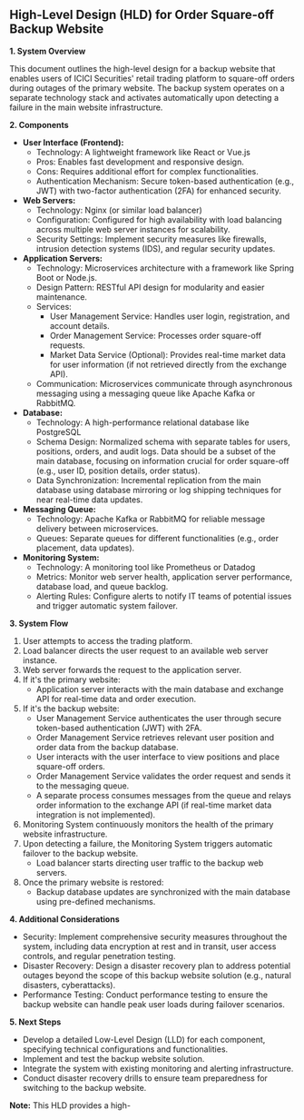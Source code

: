 ## High-Level Design (HLD) for Order Square-off Backup Website

**1. System Overview**

This document outlines the high-level design for a backup website that enables users of ICICI Securities' retail trading platform to square-off orders during outages of the primary website. The backup system operates on a separate technology stack and activates automatically upon detecting a failure in the main website infrastructure.

**2. Components**

* **User Interface (Frontend):** 
    * Technology: A lightweight framework like React or Vue.js
    * Pros: Enables fast development and responsive design.
    * Cons: Requires additional effort for complex functionalities.
    * Authentication Mechanism: Secure token-based authentication (e.g., JWT) with two-factor authentication (2FA) for enhanced security.
* **Web Servers:** 
    * Technology: Nginx (or similar load balancer)
    * Configuration: Configured for high availability with load balancing across multiple web server instances for scalability.
    * Security Settings: Implement security measures like firewalls, intrusion detection systems (IDS), and regular security updates.
* **Application Servers:** 
    * Technology: Microservices architecture with a framework like Spring Boot or Node.js.
    * Design Pattern: RESTful API design for modularity and easier maintenance.
    * Services:
        * User Management Service: Handles user login, registration, and account details.
        * Order Management Service: Processes order square-off requests.
        * Market Data Service (Optional): Provides real-time market data for user information (if not retrieved directly from the exchange API).
    * Communication: Microservices communicate through asynchronous messaging using a messaging queue like Apache Kafka or RabbitMQ.
* **Database:** 
    * Technology: A high-performance relational database like PostgreSQL
    * Schema Design: Normalized schema with separate tables for users, positions, orders, and audit logs. Data should be a subset of the main database, focusing on information crucial for order square-off (e.g., user ID, position details, order status).
    * Data Synchronization: Incremental replication from the main database using database mirroring or log shipping techniques for near real-time data updates.
* **Messaging Queue:** 
    * Technology: Apache Kafka or RabbitMQ for reliable message delivery between microservices.
    * Queues: Separate queues for different functionalities (e.g., order placement, data updates).
* **Monitoring System:** 
    * Technology: A monitoring tool like Prometheus or Datadog
    * Metrics: Monitor web server health, application server performance, database load, and queue backlog.
    * Alerting Rules: Configure alerts to notify IT teams of potential issues and trigger automatic system failover.

**3. System Flow**

1. User attempts to access the trading platform.
2. Load balancer directs the user request to an available web server instance.
3. Web server forwards the request to the application server.
4. If it's the primary website:
    * Application server interacts with the main database and exchange API for real-time data and order execution.
5. If it's the backup website:
    * User Management Service authenticates the user through secure token-based authentication (JWT) with 2FA.
    * Order Management Service retrieves relevant user position and order data from the backup database.
    * User interacts with the user interface to view positions and place square-off orders.
    * Order Management Service validates the order request and sends it to the messaging queue.
    * A separate process consumes messages from the queue and relays order information to the exchange API (if real-time market data integration is not implemented).
6. Monitoring System continuously monitors the health of the primary website infrastructure.
7. Upon detecting a failure, the Monitoring System triggers automatic failover to the backup website.
    * Load balancer starts directing user traffic to the backup web servers.
8. Once the primary website is restored:
    * Backup database updates are synchronized with the main database using pre-defined mechanisms.

**4. Additional Considerations**

* Security: Implement comprehensive security measures throughout the system, including data encryption at rest and in transit, user access controls, and regular penetration testing.
* Disaster Recovery: Design a disaster recovery plan to address potential outages beyond the scope of this backup website solution (e.g., natural disasters, cyberattacks).
* Performance Testing: Conduct performance testing to ensure the backup website can handle peak user loads during failover scenarios.

**5. Next Steps**

* Develop a detailed Low-Level Design (LLD) for each component, specifying technical configurations and functionalities.
* Implement and test the backup website solution.
* Integrate the system with existing monitoring and alerting infrastructure.
* Conduct disaster recovery drills to ensure team preparedness for switching to the backup website.

**Note:** This HLD provides a high-
